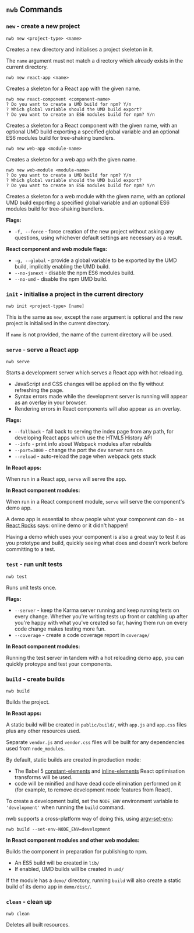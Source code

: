 ## `nwb` Commands

### `new` - create a new project

```
nwb new <project-type> <name>
```

Creates a new directory and initialises a project skeleton in it.

The `name` argument must not match a directory which already exists in the current directory.

```
nwb new react-app <name>
```

Creates a skeleton for a React app with the given name.

```
nwb new react-component <component-name>
? Do you want to create a UMD build for npm? Y/n
? Which global variable should the UMD build export?
? Do you want to create an ES6 modules build for npm? Y/n
```

Creates a skeleton for a React component with the given name, with an optional UMD build exporting a specified global variable and an optional ES6 modules build for tree-shaking bundlers.

```
nwb new web-app <module-name>
```

Creates a skeleton for a web app with the given name.

```
nwb new web-module <module-name>
? Do you want to create a UMD build for npm? Y/n
? Which global variable should the UMD build export?
? Do you want to create an ES6 modules build for npm? Y/n
```

Creates a skeleton for a web module with the given name, with an optional UMD build exporting a specified global variable and an optional ES6 modules build for tree-shaking bundlers.

**Flags:**

* `-f, --force` - force creation of the new project without asking any questions, using whichever default settings are necessary as a result.

**React component and web module flags:**

* `-g, --global` - provide a global variable to be exported by the UMD build, implicitly enabling the UMD build.
* `--no-jsnext` - disable the npm ES6 modules build.
* `--no-umd` - disable the npm UMD build.

### `init` - initialise a project in the current directory

```
nwb init <project-type> [name]
```

This is the same as `new`, except the `name` argument is optional and the new project is initialised in the current directory.

If  `name` is not provided, the name of the current directory will be used.

### `serve` - serve a React app

```
nwb serve
```

Starts a development server which serves a React app with hot reloading.

* JavaScript and CSS changes will be applied on the fly without refreshing the page.
* Syntax errors made while the development server is running will appear as an overlay in your browser.
* Rendering errors in React components will also appear as an overlay.

**Flags:**

* `--fallback` - fall back to serving the index page from any path, for developing React apps which use the HTML5 History API
* `--info` - print info about Webpack modules after rebuilds
* `--port=3000` - change the port the dev server runs on
* `--reload` - auto-reload the page when webpack gets stuck

**In React apps:**

When run in a React app, `serve` will serve the app.

**In React component modules:**

When run in a React component module, `serve` will serve the component's demo app.

A demo app is essential to show people what your component can do - as [React Rocks](http://react.rocks/) says: online demo or it didn't happen!

Having a demo which uses your component is also a great way to test it as you prototype and build, quickly seeing what does and doesn't work before committing to a test.

### `test` - run unit tests

```
nwb test
```

Runs unit tests once.

**Flags:**

* `--server` - keep the Karma server running and keep running tests on every change. Whether you're writing tests up front or catching up after you're happy with what you've created so far, having them run on every code change makes testing more fun.
* `--coverage` - create a code coverage report in `coverage/`

**In React component modules:**

Running the test server in tandem with a hot reloading demo app, you can quickly protoype and test your components.

### `build` - create builds

```
nwb build
```

Builds the project.

**In React apps:**

A static build will be created in `public/build/`, with `app.js` and `app.css` files plus any other resources used.

Separate `vendor.js` and `vendor.css` files will be built for any dependencies used from `node_modules`.

By default, static builds are created in production mode:

* The Babel 5 [constant-elements](https://github.com/babel/babel.github.io/blob/862b43db93e48762671267034a50c30c00e433e2/docs/advanced/transformers/optimisation/react/constant-elements.md) and [inline-elements](https://github.com/babel/babel.github.io/blob/862b43db93e48762671267034a50c30c00e433e2/docs/advanced/transformers/optimisation/react/inline-elements.md) React optimisation transforms will be used.
* code will be minified and have dead code elimination performed on it (for example, to remove development mode features from React).

To create a development build, set the `NODE_ENV` environment variable to `'development'` when running the `build` command.

nwb supports a cross-platform way of doing this, using [argv-set-env](https://github.com/kentcdodds/argv-set-env):

```
nwb build --set-env-NODE_ENV=development
```

**In React component modules and other web modules:**

Builds the component in preparation for publishing to npm.

* An ES5 build will be created in `lib/`
* If enabled, UMD builds will be created in `umd/`

If the module has a `demo/` directory, running `build` will also create a static build of its demo app in `demo/dist/`.

### `clean` - clean up

```
nwb clean
```

Deletes all built resources.
